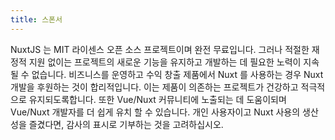 ```yaml
---
title: 스폰서
---
```

NuxtJS 는 MIT 라이센스 오픈 소스 프로젝트이며 완전 무료입니다.
그러나 적절한 재정적 지원 없이는 프로젝트의 새로운 기능을 유지하고 개발하는 데 필요한 노력이 지속될 수 없습니다.
비즈니스를 운영하고 수익 창출 제품에서 Nuxt 를 사용하는 경우 Nuxt 개발을 후원하는 것이 합리적입니다. 이는 제품이 의존하는 프로젝트가 건강하고 적극적으로 유지되도록합니다. 또한 Vue/Nuxt 커뮤니티에 노출되는 데 도움이되며 Vue/Nuxt 개발자를 더 쉽게 유치 할 수 있습니다.
개인 사용자이고 Nuxt 사용의 생산성을 즐겼다면, 감사의 표시로 기부하는 것을 고려하십시오.